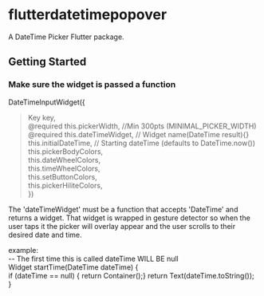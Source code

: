 # flutterdatetimepopover

A DateTime Picker Flutter package.

## Getting Started

### Make sure the widget is passed a function

DateTimeInputWidget({  
> Key key,  
  @required this.pickerWidth,   //Min 300pts  (MINIMAL_PICKER_WIDTH)
  @required this.dateTimeWidget,  // Widget name(DateTime result){}  
  this.initialDateTime,  // Starting dateTime (defaults to DateTime.now())
  this.pickerBodyColors,  
  this.dateWheelColors,  
  this.timeWheelColors,  
  this.setButtonColors,  
  this.pickerHiliteColors,  
})

The 'dateTimeWidget' must be a function that accepts 'DateTime' and returns a widget.
That widget is wrapped in gesture detector so when the user taps it the picker will overlay
appear and the user scrolls to their desired date and time.

example:  
-- The first time this is called dateTime WILL BE null  
Widget startTime(DateTime dateTime) {  
    if (dateTime == null) { return Container();}
    return Text(dateTime.toString());  
  }  
